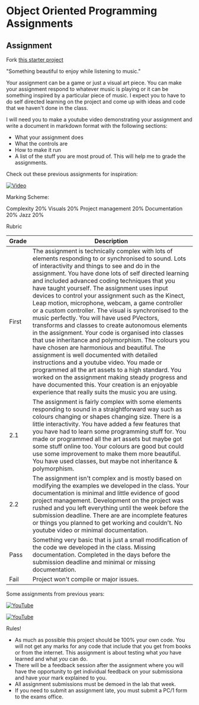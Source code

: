 # Object Oriented Programming Assignments
## Assignment

Fork [this starter project](https://github.com/skooter500/MusicVisuals)

"Something beautiful to enjoy while listening to music."

Your assignment can be a game or just a visual art piece. You can make your assignment respond to whatever music is playing or it can be something inspired by a particular piece of music. I expect you to have to do self directed learning on the project and come up with ideas and code that we haven't done in the class.

I will need you to make a youtube video demonstrating your assignment and write a document in markdown format with the following sections:

- What your assignment does
- What the controls are
- How to make it run
- A list of the stuff you are most proud of. This will help me to grade the assignments.

 Check out these previous assignments for inspiration:  

[![Video](http://img.youtube.com/vi/PL1n0B6z4e_E6jErrS0ScSCaVrN7KV729x/0.jpg)](https://www.youtube.com/playlist?list=PL1n0B6z4e_E6jErrS0ScSCaVrN7KV729x)

Marking Scheme:

Complexity 20%
Visuals 20%
Project management 20%
Documentation 20%
Jazz 20%

Rubric

| Grade | Description |
| ------|-------------|
| First | The assignment is technically complex with lots of elements responding to or synchronised to sound. Lots of interactivity and things to see and do in the assignment. You have done lots of self directed learning and included advanced coding techniques that you have taught yourself. The assignment uses input devices to control your assignment such as the Kinect, Leap motion, microphone, webcam, a game controller or a custom controller. The visual is synchronised to the music perfectly. You will have used PVectors, transforms and classes to create autonomous elements in the assignment. Your code is organised into classes that use inheritance and polymorphism. The colours you have chosen are harmonious and beautiful. The assignment is well documented with detailed instructions and a youtube video. You made or programmed all the art assets to a high standard. You worked on the assignment making steady progress and have documented this. Your creation is an enjoyable experience that really suits the music you are using. |
| 2.1 | The assignment is fairly complex with some elements responding to sound in a straightforward way such as colours changing or shapes changing size. There is a little interactivity. You have added a few features that you have had to learn some programming stuff for. You made or programmed all the art assets but maybe got some stuff online too. Your colours are good but could use some improvement to make them more beautiful. You have used classes, but maybe not inheritance & polymorphism.  |
| 2.2 | The assignment isn't complex and is mostly based on modifying the examples we developed in the class. Your documentation is minimal and little evidence of good project management. Development on the project was rushed and you left everything until the week before the submission deadline. There are are incomplete features or things you planned to get working and couldn't. No youtube video or minimal documentation. |
| Pass | Something very basic that is just a small modification of the code we developed in the class. Missing documentation. Completed in the days before the submission deadline and minimal or missing documentation. |
| Fail | Project won't compile or major issues. |

Some assignments from previous years:

[![YouTube](http://img.youtube.com/vi/TY6Wv9lr72A/0.jpg)](https://www.youtube.com/watch?v=TY6Wv9lr72A)

[![YouTube](http://img.youtube.com/vi/cW8s5i9dmqA/0.jpg)](https://www.youtube.com/watch?v=cW8s5i9dmqA)

Rules!

- As much as possible this project should be 100% your own code. You will not get any marks for any code that include that you get from books or from the internet. This assignment is about testing what *you* have learned and what *you* can do.
- There will be a feedback session after the assignment where you will have the opportunity to get individual feedback on your submissiona and have your mark explained to you.
- All assignment submissions must be demoed in the lab that week.
- If you need to submit an assignment late, you must submit a PC/1 form to the exams office.